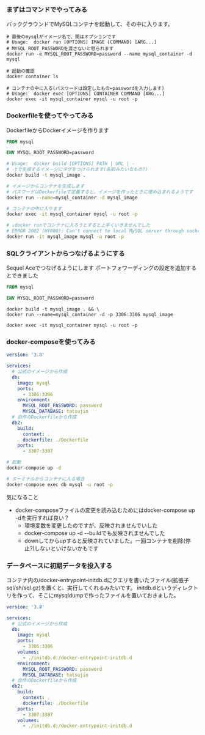 ### まずはコマンドでやってみる

バックグラウンドでMySQLコンテナを起動して、その中に入ります。
```
# 最後のmysqlがイメージ名で、間はオプションです
# Usage:  docker run [OPTIONS] IMAGE [COMMAND] [ARG...]
# MYSQL_ROOT_PASSWORDを渡さないと怒られます
docker run -e MYSQL_ROOT_PASSWORD=password --name mysql_container -d mysql

# 起動の確認
docker container ls

# コンテナの中に入る(パスワードは設定したもの=passwordを入力します)
# Usage:  docker exec [OPTIONS] CONTAINER COMMAND [ARG...]
docker exec -it mysql_container mysql -u root -p
```

### Dockerfileを使ってやってみる

DockerfileからDockerイメージを作ります
```Dockerfile
FROM mysql

ENV MYSQL_ROOT_PASSWORD=password
```
```bash
# Usage:  docker build [OPTIONS] PATH | URL | -
# -tで生成するイメージにタグをつけられます(名前みたいなもの?)
docker build -t mysql_image .

# イメージからコンテナを生成します
# パスワードはDockerfileで定義すると、イメージを作ったときに埋め込まれるようです
docker run --name=mysql_container -d mysql_image

# コンテナの中に入ります
docker exec -it mysql_container mysql -u root -p

# ↓docker runでコンテナに入ろうとすると上手くいきませんでした
# ERROR 2002 (HY000): Can't connect to local MySQL server through socket '/var/run/mysqld/mysqld.sock' (2)
docker run -it mysql_image mysql -u root -p
```

### SQLクライアントからつなげるようにする
Sequel Aceでつなげるようにします
ポートフォワーディングの設定を追加するとできました
```Dockerfile
FROM mysql

ENV MYSQL_ROOT_PASSWORD=password
```
```
docker build -t mysql_image . && \
docker run --name=mysql_container -d -p 3306:3306 mysql_image

docker exec -it mysql_container mysql -u root -p
```

### docker-composeを使ってみる
```yaml
version: '3.8'

services:
  # 公式のイメージから作成
  db:
    image: mysql
    ports:
      - 3306:3306
    environment:
      MYSQL_ROOT_PASSWORD: password
      MYSQL_DATABASE: tatsujin
  # 自作のDockerfileから作成
  db2:
    build:
      context: .
      dockerfile: ./Dockerfile
    ports:
      - 3307:3307
```
```bash
# 起動
docker-compose up -d

# ターミナルからコンテナに入る場合
docker-compose exec db mysql -u root -p
```
気になること
- docker-composeファイルの変更を読み込むためにはdocker-compose up -dを実行すれば良い？
  - 環境変数を変更したのですが、反映されませんでいした
  - docker-compose up -d --buildでも反映されませんでした
  - downしてからupすると反映されていました。一回コンテナを削除(停止?)しないといけないかもです

### データベースに初期データを投入する
コンテナ内の/docker-entrypoint-initdb.dにクエリを書いたファイル(拡張子sql/sh/sql.gz)を置くと、実行してくれるみたいです。
initdb.dというディレクトリを作って、そこにmysqldumpで作ったファイルを置いておきました。
```yaml
version: '3.8'

services:
  # 公式のイメージから作成
  db:
    image: mysql
    ports:
      - 3306:3306
    volumes:
      - ./initdb.d:/docker-entrypoint-initdb.d
    environment:
      MYSQL_ROOT_PASSWORD: password
      MYSQL_DATABASE: tatsujin
  # 自作のDockerfileから作成
  db2:
    build:
      context: .
      dockerfile: ./Dockerfile
    ports:
      - 3307:3307
    volumes:
      - ./initdb.d:/docker-entrypoint-initdb.d
```